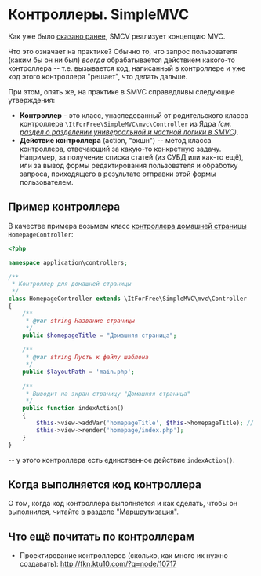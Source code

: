 
# Контроллеры. SimpleMVC


Как уже было [сказано ранее](Start.md), SMCV реализует концепцию MVC.

Что это означает на практике? Обычно то, что запрос пользователя (каким бы он ни был) _всегда_ обрабатывается действием какого-то контроллера -- т.е. вызывается код, написанный в контроллере и уже код этого контроллера "решает", что делать дальше.

 При этом, опять же, на практике в SMVC справедливы следующие утверждения:
 * **Контроллер** - это класс, унаследованный от родительского класса контроллера  `\ItForFree\SimpleMVC\mvc\Controller` из Ядра _(см. [раздел о разделении универсальной и частной логики в SMVC](docs/Start.md))_.
 * **Действие контроллера** (action, "экшн") -- метод класса контроллера, отвечающий за какую-то конкретную задачу. Например, за получение списка статей (из СУБД или как-то ещё), или за вывод формы редактирования пользователя и обработку запроса, приходящего в результате отправки этой формы пользователем.
## Пример контроллера

В качестве примера возьмем класс [контроллера домашней страницы](https://github.com/it-for-free/SimpleMVC-example/blob/master/application/controllers/HomepageController.php#L1) `HomepageController`:

```php
<?php

namespace application\controllers;

/**
 * Контроллер для домашней страницы
 */
class HomepageController extends \ItForFree\SimpleMVC\mvc\Controller
{
    /**
     * @var string Название страницы
     */
    public $homepageTitle = "Домашняя страница";
    
    /**
     * @var string Пусть к файлу шаблона 
     */
    public $layoutPath = 'main.php';
      
    /**
     * Выводит на экран страницу "Домашняя страница"
     */
    public function indexAction()
    {
        $this->view->addVar('homepageTitle', $this->homepageTitle); // передаём переменную по view
        $this->view->render('homepage/index.php');
    }
}
```

-- у этого контроллера есть единственное действие `indexAction()`.

## Когда выполняется код контроллера

О том, когда код контроллера выполняется и как сделать, чтобы он выполнился, читайте [в разделе "Маршрутизация"](docs/Routing.md).


## Что ещё почитать по контроллерам

* Проектирование контроллеров (сколько, как много их нужно создавать): http://fkn.ktu10.com/?q=node/10717
